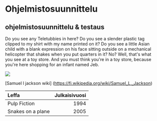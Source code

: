# Ohjelmistosuunnittelu
## ohjelmistosuunnittelu  &amp; testaus


<!-- start slipsum code -->

Do you see any Teletubbies in here? Do you see a slender plastic tag clipped to my shirt with my name printed on it? Do you see a little Asian child with a blank expression on his face sitting outside on a mechanical helicopter that shakes when you put quarters in it? No? Well, that's what you see at a toy store. And you must think you're in a toy store, because you're here shopping for an infant named Jeb.

<!-- end slipsum code -->

![]( https://images-na.ssl-images-amazon.com/images/M/MV5BMTQ1NTQwMTYxNl5BMl5BanBnXkFtZTYwMjA1MzY1._V1_UX214_CR0,0,214,317_AL_.jpg )

[Samuel l jackson wiki] (https://fi.wikipedia.org/wiki/Samuel_L._Jackson)



| Leffa | Julkaisivuosi |
|:------|--------------:|
| Pulp Fiction | 1994 |
| Snakes on a plane | 2005 |
